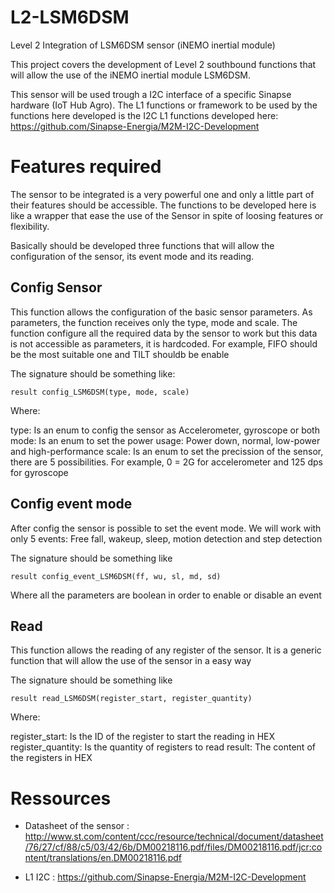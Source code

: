 # L2-LSM6DSM

Level 2 Integration of LSM6DSM sensor (iNEMO inertial module)

This project covers the development of Level 2 southbound functions that will allow the use of the iNEMO inertial module LSM6DSM. 

This sensor will be used trough a I2C interface of a specific Sinapse hardware (IoT Hub Agro). The L1 functions or framework to be used by the functions here developed is the I2C L1 functions developed here: https://github.com/Sinapse-Energia/M2M-I2C-Development


# Features required

The sensor to be integrated is a very powerful one and only a little part of their features should be accessible. The functions to be developed here is like a wrapper that ease the use of the Sensor in spite of loosing features or flexibility.

Basically should be developed three functions that will allow the configuration of the sensor, its event mode and its reading.

## Config Sensor

This function allows the configuration of the basic sensor parameters. As parameters, the function receives only the type, mode and scale. The function configure all the required data by the sensor to work but this data is not accessible as parameters, it is hardcoded. For example, FIFO should be the most suitable one and TILT shouldb be enable

The signature should be something like:

`result config_LSM6DSM(type, mode, scale)`

Where:

type: Is an enum to config the sensor as Accelerometer, gyroscope or both
mode: Is an enum to set the power usage: Power down, normal, low-power and high-performance
scale: Is an enum to set the precission of the sensor, there are 5 possibilities. For example, 0 = 2G for accelerometer and 125 dps for gyroscope

## Config event mode

After config the sensor is possible to set the event mode. We will work with only 5 events: Free fall, wakeup, sleep, motion detection and step detection

The signature should be something like

`result config_event_LSM6DSM(ff, wu, sl, md, sd)`

Where all the parameters are boolean in order to enable or disable an event

## Read

This function allows the reading of any register of the sensor. It is a generic function that will allow the use of the sensor in a easy way

The signature should be something like

`result read_LSM6DSM(register_start, register_quantity)`

Where:

register_start: Is the ID of the register to start the reading in HEX
register_quantity: Is the quantity of registers to read
result: The content of the registers in HEX


# Ressources

- Datasheet of the sensor : http://www.st.com/content/ccc/resource/technical/document/datasheet/76/27/cf/88/c5/03/42/6b/DM00218116.pdf/files/DM00218116.pdf/jcr:content/translations/en.DM00218116.pdf

- L1 I2C : https://github.com/Sinapse-Energia/M2M-I2C-Development
